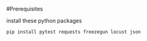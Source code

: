 

#Prerequisites

install these python packages

`pip install pytest requests freezegun locust json`


